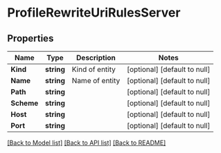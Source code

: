 # ProfileRewriteUriRulesServer

## Properties
Name | Type | Description | Notes
------------ | ------------- | ------------- | -------------
**Kind** | **string** | Kind of entity | [optional] [default to null]
**Name** | **string** | Name of entity | [optional] [default to null]
**Path** | **string** |  | [optional] [default to null]
**Scheme** | **string** |  | [optional] [default to null]
**Host** | **string** |  | [optional] [default to null]
**Port** | **string** |  | [optional] [default to null]

[[Back to Model list]](../README.md#documentation-for-models) [[Back to API list]](../README.md#documentation-for-api-endpoints) [[Back to README]](../README.md)


